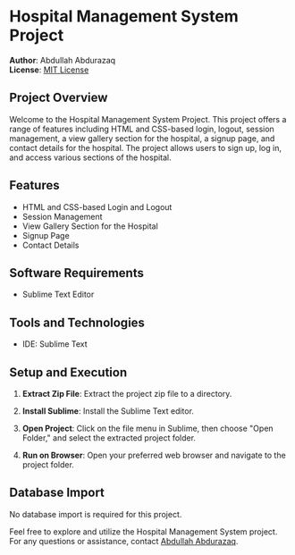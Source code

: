 # Hospital Management System Project

**Author**: Abdullah Abdurazaq  
**License**: [MIT License](https://opensource.org/licenses/MIT)  

## Project Overview

Welcome to the Hospital Management System Project. This project offers a range of features including HTML and CSS-based login, logout, session management, a view gallery section for the hospital, a signup page, and contact details for the hospital. The project allows users to sign up, log in, and access various sections of the hospital.

## Features

- HTML and CSS-based Login and Logout
- Session Management
- View Gallery Section for the Hospital
- Signup Page
- Contact Details

## Software Requirements

- Sublime Text Editor

## Tools and Technologies

- IDE: Sublime Text

## Setup and Execution

1. **Extract Zip File**: Extract the project zip file to a directory.

2. **Install Sublime**: Install the Sublime Text editor.

3. **Open Project**: Click on the file menu in Sublime, then choose "Open Folder," and select the extracted project folder.

4. **Run on Browser**: Open your preferred web browser and navigate to the project folder.

## Database Import

No database import is required for this project.

Feel free to explore and utilize the Hospital Management System project. For any questions or assistance, contact [Abdullah Abdurazaq](mailto:ayyubiy67@gmail.com).
